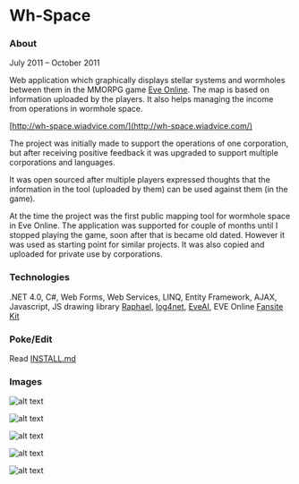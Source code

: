 # Wh-Space

### About

July 2011 – October 2011

Web application which graphically displays stellar systems and wormholes between them in the MMORPG game [Eve Online](http:/www.eveonline.com). The map is based on information uploaded by the players. It also helps managing the income from operations in wormhole space.

[http://wh-space.wiadvice.com/](http://wh-space.wiadvice.com/)

The project was initially made to support the operations of one corporation, but after receiving positive feedback it was upgraded to support multiple corporations and languages.

It was open sourced after multiple players expressed thoughts that the information in the tool (uploaded by them) can be used against them (in the game).

At the time the project was the first public mapping tool for wormhole space in Eve Online. The application was supported for couple of months until I stopped playing the game, soon after that is became old dated. However it was used as starting point for similar projects. It was also copied and uploaded for private use by corporations.

### Technologies

.NET 4.0, C#, Web Forms, Web Services, LINQ, Entity Framework, AJAX, Javascript, JS drawing library  [Raphael](http://raphaeljs.com), [log4net](http://logging.apache.org/log4net/), [EveAI](http://wiki.eve-id.net/EveAI), EVE Online [Fansite Kit](http://wiki.eveonline.com/en/wiki/EVE_Online_Fansite_Kit)

### Poke/Edit

Read [INSTALL.md](https://github.com/raste/Wh-Space/blob/master/INSTALL.md)

### Images

![alt text](https://github.com/raste/Wh-Space/blob/master/screenshots/login.png "home")

![alt text](https://github.com/raste/Wh-Space/blob/master/screenshots/map.png "Map")

![alt text](https://github.com/raste/Wh-Space/blob/master/screenshots/update.png "Map update")

![alt text](https://github.com/raste/Wh-Space/blob/master/screenshots/operations.png "Operations")

![alt text](https://github.com/raste/Wh-Space/blob/master/screenshots/logs.png "Logs")
